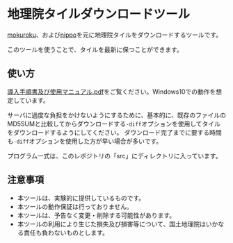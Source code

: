# 地理院タイルダウンロードツール

[mokuroku](https://github.com/gsi-cyberjapan/mokuroku-spec)、および[nippo](https://github.com/gsi-cyberjapan/nippo-spec)を元に地理院タイルをダウンロードするツールです。

このツールを使うことで、タイルを最新に保つことができます。

## 使い方

[導入手順書及び使用マニュアル.pdf](https://github.com/gsi-cyberjapan/tdlmn/blob/main/docs/%E5%B0%8E%E5%85%A5%E6%89%8B%E9%A0%86%E6%9B%B8%E5%8F%8A%E3%81%B3%E4%BD%BF%E7%94%A8%E3%83%9E%E3%83%8B%E3%83%A5%E3%82%A2%E3%83%AB.pdf)をご覧ください。Windows10での動作を想定しています。

サーバに過度な負担をかけないようにするために、基本的に、既存のファイルのMD5SUMと比較してからダウンロードする`-diff`オプションを使用してタイルをダウンロードするようにしてください。
ダウンロード完了までに要する時間も`-diff`オプションを使用した方が早い場合が多いです。

プログラム一式は、このレポジトリの「src」にディレクトリに入っています。


## 注意事項

*	本ツールは、実験的に提供しているものです。
*	本ツールの動作保証は行っておりません。
*	本ツールは、予告なく変更・削除する可能性があります。
*	本ツールの利用により生じた損失及び損害等について、国土地理院はいかなる責任も負わないものとします。

